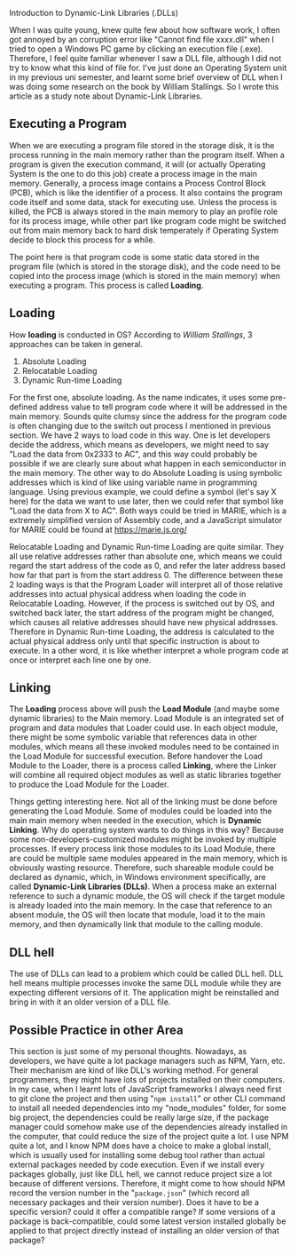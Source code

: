 Introduction to Dynamic-Link Libraries (.DLLs)

When I was quite young, knew quite few about how software work, I often got annoyed by an corruption error like "Cannot find file xxxx.dll" when I tried to open a Windows PC game by clicking an execution file (.exe). Therefore, I feel quite familiar whenever I saw a DLL file, although I did not try to know what this kind of file for. I've just done an Operating System unit in my previous uni semester, and learnt some brief overview of DLL when I was doing some research on the book by William Stallings. So I wrote this article as a study note about Dynamic-Link Libraries.



## Executing a Program

When we are executing a program file stored in the storage disk, it is the process running in the main memory rather than the program itself. When a program is given the execution command, it will (or actually Operating System is the one to do this job) create a process image in the main memory. Generally, a process image contains a Process Control Block (PCB), which is like the identifier of a process. It also contains the program code itself and some data, stack for executing use. Unless the process is killed, the PCB is always stored in the main memory to play an profile role for its process image, while other part like program code might be switched out from main memory back to hard disk temperately if Operating System decide to block this process for a while.

The point here is that program code is some static data stored in the program file (which is stored in the storage disk), and the code need to be copied into the process image (which is stored in the main memory) when executing a program. This process is called **Loading**.



## Loading

How **loading** is conducted in OS? According to *William Stallings*, 3 approaches can be taken in general.

1. Absolute Loading
2. Relocatable Loading
3. Dynamic Run-time Loading

For the first one, absolute loading. As the name indicates, it uses some pre-defined address value to tell program code where it will be addressed in the main memory. Sounds quite clumsy since the address for the program code is often changing due to the switch out process I mentioned in previous section. We have 2 ways to load code in this way. One is let developers decide the address, which means as developers, we might need to say "Load the data from 0x2333 to AC", and this way could probably be possible if we are clearly sure about what happen in each semiconductor in the main memory. The other way to do Absolute Loading is using symbolic addresses which is kind of like using variable name in programming language. Using previous example, we could define a symbol (let's say X here) for the data we want to use later, then we could refer that symbol like "Load the data from X to AC". Both ways could be tried in MARIE, which is a extremely simplified version of Assembly code, and a JavaScript simulator for MARIE could be found at https://marie.js.org/

Relocatable Loading and Dynamic Run-time Loading are quite similar. They all use relative addresses rather than absolute one, which means we could regard the start address of the code as 0, and refer the later address based how far that part is from the start address 0. The difference between these 2 loading ways is that the Program Loader will interpret all of those relative addresses into actual physical address when loading the code in Relocatable Loading. However, if the process is switched out by OS, and switched back later, the start address of the program might be changed, which causes all relative addresses should have new physical addresses. Therefore in Dynamic Run-time Loading, the address is calculated to the actual physical address only until that specific instruction is about to execute. In a other word, it is like whether interpret a whole program code at once or interpret each line one by one.



## Linking

The **Loading** process above will push the **Load Module** (and maybe some dynamic libraries) to the Main memory. Load Module is an integrated set of program and data modules that Loader could use. In each object module, there might be some symbolic variable that references data in other modules, which means all these invoked modules need to be contained in the Load Module for successful execution. Before handover the Load Module to the Loader, there is a process called **Linking**, where the Linker will combine all required object modules as well as static libraries together to produce the Load Module for the Loader.

Things getting interesting here. Not all of the linking must be done before generating the Load Module. Some of modules could be loaded into the main main memory when needed in the execution, which is  **Dynamic Linking**. Why do operating system wants to do things in this way? Because some non-developers-customized modules might be invoked by multiple processes. If every process link those modules to its Load Module, there are could be multiple same modules appeared in the main memory, which is obviously wasting resource. Therefore, such shareable module could be declared as dynamic, which, in Windows environment specifically, are called **Dynamic-Link Libraries (DLLs)**. When a process make an external reference to such a dynamic module, the OS will check if the target module is already loaded into the main memory. In the case that reference to an absent module, the OS will then locate that module, load it to the main memory, and then dynamically link that module to the calling module.



## DLL hell

The use of DLLs can lead to a problem which could be called DLL hell. DLL hell means multiple processes invoke the same DLL module while they are expecting different versions of it. The application might be reinstalled and bring in with it an older version of a DLL file.



## Possible Practice in other Area

This section is just some of my personal thoughts. Nowadays, as developers, we have quite a lot package managers such as NPM, Yarn, etc. Their mechanism are kind of like DLL's working method. For general programmers, they might have lots of projects installed on their computers. In my case, when I learnt lots of JavaScript frameworks I always need first to git clone the project and then using "`npm install`" or other CLI command to install all needed dependencies into my "node_modules" folder, for some big project, the dependencies could be really large size, if the package manager could somehow make use of the dependencies already installed in the computer, that could reduce the size of the project quite a lot. I use NPM quite a lot, and I know NPM does have a choice to make a global install, which is usually used for installing some debug tool rather than actual external packages needed by code execution. Even if we install every packages globally, just like DLL hell, we cannot reduce project size a lot because of different versions. Therefore, it might come to how should NPM record the version number in the "`package.json`" (which record all necessary packages and their version number). Does it have to be a specific version? could it offer a compatible range? If some versions of a package is back-compatible, could some latest version installed globally be applied to that project directly instead of installing an older version of that package?